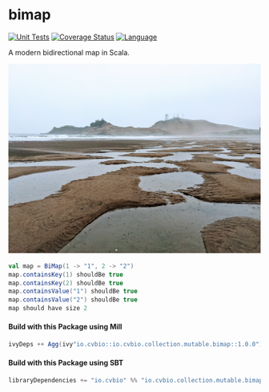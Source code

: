 # bimap

[![Unit Tests](https://github.com/clintval/bimap/actions/workflows/unit-tests.yml/badge.svg)](https://github.com/clintval/bimap/actions/workflows/unit-tests.yml)
[![Coverage Status](https://codecov.io/gh/clintval/bimap/branch/main/graph/badge.svg)](https://codecov.io/gh/clintval/bimap)
[![Language](https://img.shields.io/badge/language-scala-c22d40.svg)](https://www.scala-lang.org/)

A modern bidirectional map in Scala.

![Pacific City, Oregon](.github/img/cover.jpg)

```scala
val map = BiMap(1 -> "1", 2 -> "2")
map.containsKey(1) shouldBe true
map.containsKey(2) shouldBe true
map.containsValue("1") shouldBe true
map.containsValue("2") shouldBe true
map should have size 2
```

#### Build with this Package using Mill

```scala
ivyDeps ++ Agg(ivy"io.cvbio::io.cvbio.collection.mutable.bimap::1.0.0")
```

#### Build with this Package using SBT

```scala
libraryDependencies += "io.cvbio" %% "io.cvbio.collection.mutable.bimap" % "1.0.0"
```
